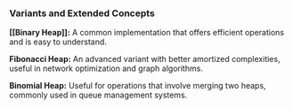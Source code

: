 
### Variants and Extended Concepts

**[[Binary Heap]]:** A common implementation that offers efficient operations and is easy to understand.

**Fibonacci Heap:** An advanced variant with better amortized complexities, useful in network optimization and graph algorithms.

**Binomial Heap:** Useful for operations that involve merging two heaps, commonly used in queue management systems.